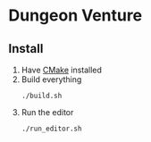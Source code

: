 # Dungeon Venture

## Install
1. Have [CMake](https://cmake.org/download/) installed
2. Build everything
    ```
    ./build.sh
    ```
3. Run the editor
    ```
    ./run_editor.sh
    ```